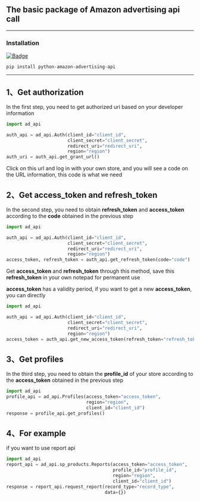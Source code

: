 ## The basic package of Amazon advertising api call


---

### Installation
[![Badge](https://img.shields.io/pypi/v/python-amazon-advertising-api?style=for-the-badge)](https://pypi.org/project/python-amazon-advertising-api/)
```
pip install python-amazon-advertising-api
```

---

## 1、Get authorization

In the first step, you need to get authorized uri based on your developer information

```python
import ad_api

auth_api = ad_api.Auth(client_id="client_id",
                       client_secret="client_secret",
                       redirect_uri="redirect_uri",
                       region="region")
auth_uri = auth_api.get_grant_url()
```

Click on this url and log in with your own store, and you will see a code on the URL information, this code is what we
need

## 2、Get access_token and refresh_token

In the second step, you need to obtain **refresh_token** and **access_token** according to the **code** obtained in the
previous step

```python
import ad_api

auth_api = ad_api.Auth(client_id="client_id",
                       client_secret="client_secret",
                       redirect_uri="redirect_uri",
                       region="region")
access_token, refresh_token = auth_api.get_refresh_token(code="code")
```

Get **access_token** and **refresh_token** through this method, save this **refresh_token** in your own notepad for
permanent use

**access_token** has a validity period, if you want to get a new **access_token**, you can directly

```python
import ad_api

auth_api = ad_api.Auth(client_id="client_id",
                       client_secret="client_secret",
                       redirect_uri="redirect_uri",
                       region="region")
access_token = auth_api.get_new_access_token(refresh_token="refresh_token")
```

## 3、Get profiles

In the third step, you need to obtain the **profile_id** of your store according to the **access_token** obtained in the
previous step

```python
import ad_api
profile_api = ad_api.Profiles(access_token="access_token",
                              region="region",
                              client_id="client_id")
response = profile_api.get_profiles()
```

## 4、For example

if you want to use report api

```python
import ad_api
report_api = ad_api.sp_products.Reports(access_token="access_token",
                                        profile_id="profile_id",
                                        region="region",
                                        client_id="client_id")
response = report_api.request_report(record_type="record_type",
                                     data={})
```
